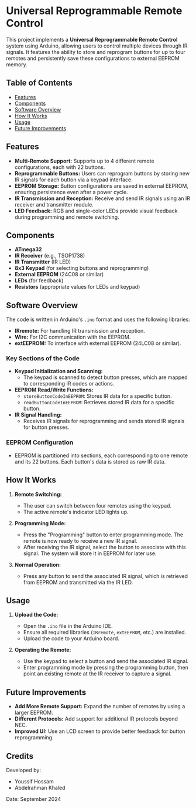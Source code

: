 # Universal Reprogrammable Remote Control

This project implements a **Universal Reprogrammable Remote Control** system using Arduino, allowing users to control multiple devices through IR signals. It features the ability to store and reprogram buttons for up to four remotes and persistently save these configurations to external EEPROM memory.

## Table of Contents
- [Features](#features)
- [Components](#components)
- [Software Overview](#software-overview)
- [How It Works](#how-it-works)
- [Usage](#usage)
- [Future Improvements](#future-improvements)

## Features
- **Multi-Remote Support:** Supports up to 4 different remote configurations, each with 22 buttons.
- **Reprogrammable Buttons:** Users can reprogram buttons by storing new IR signals for each button via a keypad interface.
- **EEPROM Storage:** Button configurations are saved in external EEPROM, ensuring persistence even after a power cycle.
- **IR Transmission and Reception:** Receive and send IR signals using an IR receiver and transmitter module.
- **LED Feedback:** RGB and single-color LEDs provide visual feedback during programming and remote switching.

## Components
- **ATmega32**
- **IR Receiver** (e.g., TSOP1738)
- **IR Transmitter** (IR LED)
- **8x3 Keypad** (for selecting buttons and reprogramming)
- **External EEPROM** (24C08 or similar)
- **LEDs** (for feedback)
- **Resistors** (appropriate values for LEDs and keypad)

## Software Overview

The code is written in Arduino's `.ino` format and uses the following libraries:
- **IRremote:** For handling IR transmission and reception.
- **Wire:** For I2C communication with the EEPROM.
- **extEEPROM:** To interface with external EEPROM (24LC08 or similar).

### Key Sections of the Code
- **Keypad Initialization and Scanning:** 
    - The keypad is scanned to detect button presses, which are mapped to corresponding IR codes or actions.
- **EEPROM Read/Write Functions:**
    - `storeButtonCodeInEEPROM`: Stores IR data for a specific button.
    - `readButtonCodeInEEPROM`: Retrieves stored IR data for a specific button.
- **IR Signal Handling:**
    - Receives IR signals for reprogramming and sends stored IR signals for button presses.

### EEPROM Configuration
- EEPROM is partitioned into sections, each corresponding to one remote and its 22 buttons. Each button's data is stored as raw IR data.

## How It Works

1. **Remote Switching:**
    - The user can switch between four remotes using the keypad.
    - The active remote's indicator LED lights up.
  
2. **Programming Mode:**
    - Press the "Programming" button to enter programming mode. The remote is now ready to receive a new IR signal.
    - After receiving the IR signal, select the button to associate with this signal. The system will store it in EEPROM for later use.

3. **Normal Operation:**
    - Press any button to send the associated IR signal, which is retrieved from EEPROM and transmitted via the IR LED.

## Usage

1. **Upload the Code:**
    - Open the `.ino` file in the Arduino IDE.
    - Ensure all required libraries (`IRremote`, `extEEPROM`, etc.) are installed.
    - Upload the code to your Arduino board.

2. **Operating the Remote:**
    - Use the keypad to select a button and send the associated IR signal.
    - Enter programming mode by pressing the programming button, then point an existing remote at the IR receiver to capture a signal.

## Future Improvements

- **Add More Remote Support:** Expand the number of remotes by using a larger EEPROM.
- **Different Protocols:** Add support for additional IR protocols beyond NEC.
- **Improved UI:** Use an LCD screen to provide better feedback for button reprogramming.

## Credits
Developed by:
- Youssif Hossam
- Abdelrahman Khaled

Date: September 2024
